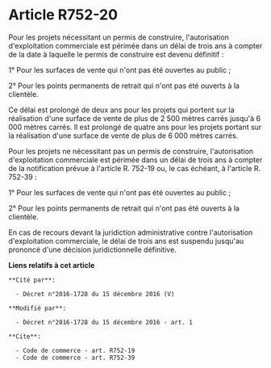 # Article R752-20

Pour les projets nécessitant un permis de construire, l'autorisation d'exploitation commerciale est périmée dans un délai de
trois ans à compter de la date à laquelle le permis de construire est devenu définitif : 

1° Pour les surfaces de vente qui n'ont pas été ouvertes au public ; 

2° Pour les points permanents de retrait qui n'ont pas été ouverts à la clientèle. 

Ce délai est prolongé de deux ans pour les projets qui portent sur la réalisation d'une surface de vente de plus de 2 500
mètres carrés jusqu'à 6 000 mètres carrés. Il est prolongé de quatre ans pour les projets portant sur la réalisation d'une
surface de vente de plus de 6 000 mètres carrés. 

Pour les projets ne nécessitant pas un permis de construire, l'autorisation d'exploitation commerciale est périmée dans un
délai de trois ans à compter de la notification prévue à l'article R. 752-19 ou, le cas échéant, à l'article R. 752-39 : 

1° Pour les surfaces de vente qui n'ont pas été ouvertes au public ; 

2° Pour les points permanents de retrait qui n'ont pas été ouverts à la clientèle. 

En cas de recours devant la juridiction administrative contre l'autorisation d'exploitation commerciale, le délai de trois
ans est suspendu jusqu'au prononcé d'une décision juridictionnelle définitive.

**Liens relatifs à cet article**

	**Cité par**:

	  - Décret n°2016-1728 du 15 décembre 2016 (V)

	**Modifié par**:

	  - Décret n°2016-1728 du 15 décembre 2016 - art. 1

	**Cite**:

	  - Code de commerce - art. R752-19
	  - Code de commerce - art. R752-39
